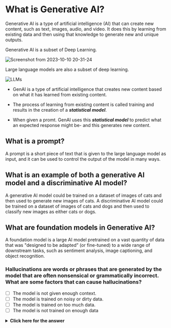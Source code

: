 # What is Generative AI?
Generative AI is a type of artificial intelligence (AI) that can create new content, such as text, images, audio, and video. It does this by learning from existing data and then using that knowledge to generate new and unique outputs.

Generative AI is a subset of Deep Learning.

![Screenshot from 2023-10-10 20-31-24](https://github.com/ngchub/Google-Cloud-Workshops/assets/28653377/59d3fc8a-2eb0-4b21-bf56-603fef5da88d)


Large language models are also a subset of deep learning.

![LLMs](https://github.com/ngchub/Google-Cloud-Workshops/assets/28653377/7c44d81d-b172-4c37-b51c-8ecf6c5bb19f)



  - GenAI is a type of artificial intelligence that creates new content based on what it has learned from existing content. <br/>

  - The process of learning from existing content is called training and results in the creation of a ***statistical model***.

  - When given a promt. GenAI uses this ***statistical model*** to predict what an expected response might be- and this generates new content.



## What is a prompt?
A prompt is a short piece of text that is given to the large language model as input, and it can be used to control the output of the model in many ways.

## What is an example of both a generative AI model and a discriminative AI model?
A generative AI model could be trained on a dataset of images of cats and then used to generate new images of cats. A discriminative AI model could be trained on a dataset of images of cats and dogs and then used to classify new images as either cats or dogs.

## What are foundation models in Generative AI?
A foundation model is a large AI model pretrained on a vast quantity of data that was "designed to be adapted” (or fine-tuned) to a wide range of downstream tasks, such as sentiment analysis, image captioning, and object recognition.

<h3> 
Hallucinations are words or phrases that are generated by the model that are often nonsensical or grammatically incorrect. What are some factors that can cause hallucinations?  </h3> 

- [ ] The model is not given enough context.
- [ ] The model is trained on noisy or dirty data.
- [ ] The model is trained on too much data.
- [ ] The model is not trained on enough data

</div>

<details>
  <summary><b>Click here for the answer</b></summary>
<br>
<div id="q79" class="collapse">
   
- [x] The model is not given enough context.
- [x] The model is trained on noisy or dirty data.
- [ ] The model is trained on too much data.
- [x] The model is not trained on enough data

 </b>
</div>
</details>



